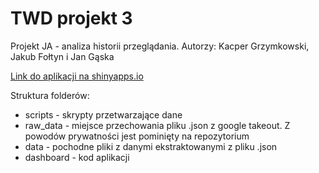# TWD projekt 3
Projekt JA - analiza historii przeglądania. Autorzy: Kacper Grzymkowski, Jakub Fołtyn i Jan Gąska

[Link do aplikacji na shinyapps.io](http://grzymkowskik.shinyapps.io/dashboard)

Struktura folderów:
* scripts - skrypty przetwarzające dane
* raw_data - miejsce przechowania pliku .json z google takeout. Z powodów prywatności jest pominięty na repozytorium
* data - pochodne pliki z danymi ekstraktowanymi z pliku .json
* dashboard - kod aplikacji
